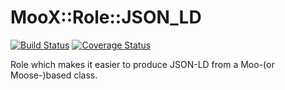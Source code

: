 # MooX::Role::JSON_LD

[![Build Status](https://github.com/davorg-cpan/moox-role-json_ld/actions/workflows/perltest.yml/badge.svg?branch=main)](https://github.com/davorg-cpan/moox-role-json_ld/actions/workflows/perltest.yml) [![Coverage Status](https://coveralls.io/repos/github/davorg-cpan/moox-role-json_ld/badge.svg?branch=main)](https://coveralls.io/github/davorg-cpan/moox-role-json_ld?branch=main)

Role which makes it easier to produce JSON-LD from a Moo-(or Moose-)based
class.

